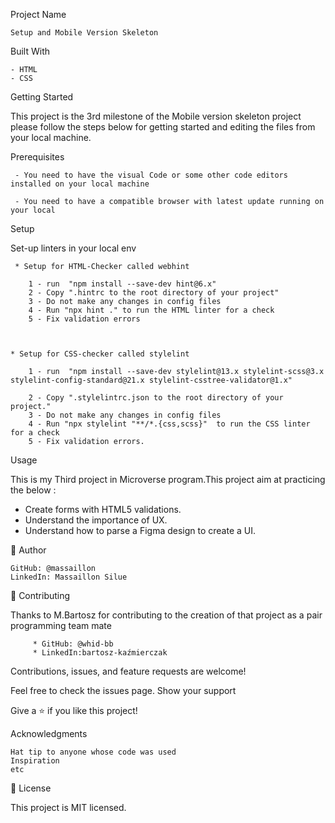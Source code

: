 Project Name

    Setup and Mobile Version Skeleton

Built With

    - HTML
    - CSS


Getting Started  

  This project is the 3rd milestone of the Mobile version skeleton project please follow the steps below for getting started and editing the files from your local machine.

   Prerequisites

     - You need to have the visual Code or some other code editors installed on your local machine

     - You need to have a compatible browser with latest update running on your local

      
Setup
     
   Set-up linters in your local env

     * Setup for HTML-Checker called webhint

        1 - run  "npm install --save-dev hint@6.x"
        2 - Copy ".hintrc to the root directory of your project"
        3 - Do not make any changes in config files
        4 - Run "npx hint ." to run the HTML linter for a check
        5 - Fix validation errors


    
    * Setup for CSS-checker called stylelint

        1 - run  "npm install --save-dev stylelint@13.x stylelint-scss@3.x stylelint-config-standard@21.x stylelint-csstree-validator@1.x"

        2 - Copy ".stylelintrc.json to the root directory of your project."
        3 - Do not make any changes in config files
        4 - Run "npx stylelint "**/*.{css,scss}"  to run the CSS linter for a check
        5 - Fix validation errors.

    
Usage

This is my Third project in Microverse program.This project aim at practicing the below :

- Create forms with HTML5 validations.
- Understand the importance of UX.
- Understand how to parse a Figma design to create a UI.



👤 Author

    GitHub: @massaillon
    LinkedIn: Massaillon Silue
    
🤝 Contributing

Thanks to M.Bartosz for contributing to the creation of that project as a pair programming team mate

         * GitHub: @whid-bb
         * LinkedIn:bartosz-kaźmierczak

Contributions, issues, and feature requests are welcome!

Feel free to check the issues page.
Show your support

Give a ⭐️ if you like this project!

Acknowledgments

    Hat tip to anyone whose code was used
    Inspiration
    etc

📝 License

This project is MIT licensed.


    
